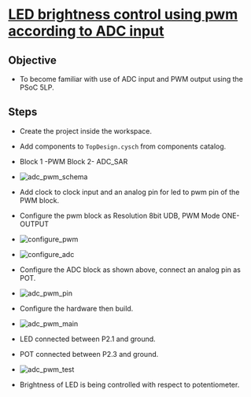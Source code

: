# [LED brightness control using pwm according to ADC input]()
## Objective
* To become familiar with use of ADC input and PWM output using the PSoC 5LP.
## Steps
* Create the project inside the workspace.
* Add components to `TopDesign.cysch` from components catalog.
* Block 1 -PWM Block 2- ADC_SAR
* ![adc_pwm_schema](https://user-images.githubusercontent.com/86110190/139797825-bd704d1b-bb6b-4539-8e6b-0aabda074c2e.png)

* Add clock to clock input and an analog pin for led to pwm pin of the PWM block.
* Configure the pwm block as Resolution 8bit UDB, PWM Mode ONE-OUTPUT
* ![configure_pwm](https://user-images.githubusercontent.com/86110190/139794744-36903bf0-dc53-4971-87be-d34320df77db.png)
* ![configure_adc](https://user-images.githubusercontent.com/86110190/139795632-cce06103-5290-4d08-956b-84b28882bed9.png)
* Configure the ADC block as shown above, connect an analog pin as POT.
* ![adc_pwm_pin](https://user-images.githubusercontent.com/86110190/139796044-21e8f89a-0b4b-4e75-bf96-b2a36da30ccb.png)
* Configure the hardware then build.
* ![adc_pwm_main](https://user-images.githubusercontent.com/86110190/139796258-1e11f916-7018-4482-a22f-2c3b51b2d339.png)
* LED connected between P2.1 and ground.
* POT connected between P2.3 and ground.
* ![adc_pwm_test](https://user-images.githubusercontent.com/86110190/139797113-715cb584-0d3e-4404-9ece-c9712b7b5168.jpeg)
* Brightness of LED is being controlled with respect to potentiometer.